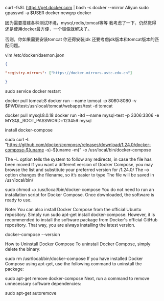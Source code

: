 curl -fsSL https://get.docker.com | bash -s docker --mirror Aliyun
sudo gpasswd -a $USER docker
newgrp docker


因为需要搭建各种测试环境，mysql,redis,tomcat等等
我考虑了一下，仍然觉得还是使用docker最方便，一个镜像就解决了。


否则，你如果需要安装tomcat 你还得安装jdk 还要考虑jdk版本和tomcat版本的匹配问题。


vim /etc/docker/daemon.json
```json
{

"registry-mirrors": ["https://docker.mirrors.ustc.edu.cn"]

}
```


sudo service docker restart


docker pull tomcat:8
docker run --name tomcat -p 8080:8080 -v $PWD/test:/usr/local/tomcat/webapps/test -d tomcat


docker pull mysql:8.0.18
docker run -itd --name mysql-test -p 3306:3306 -e MYSQL_ROOT_PASSWORD=123456 mysql




install docker-compose

sudo curl -L "https://github.com/docker/compose/releases/download/1.24.0/docker-compose-$(uname -s)-$(uname -m)" -o /usr/local/bin/docker-compose


The –L option tells the system to follow any redirects, in case the file has been moved
If you want a different version of Docker Compose, you may browse the list and substitute your preferred version for /1.24.0/
The –o option changes the filename, so it’s easier to type
The file will be saved in /usr/local/bin/

sudo chmod +x /usr/local/bin/docker-compose
You do not need to run an installation script for Docker Compose. Once downloaded, the software is ready to use.

Note: You can also install Docker Compose from the official Ubuntu repository. Simply run sudo apt-get install docker-compose. However, it is recommended to install the software package from Docker's official GitHub repository. That way, you are always installing the latest version.


docker–compose --version





How to Uninstall Docker Compose
To uninstall Docker Compose, simply delete the binary:

sudo rm /usr/local/bin/docker-compose
If you have installed Docker Compose using apt-get, use the following command to uninstall the package:

sudo apt-get remove docker-compose
Next, run a command to remove unnecessary software dependencies:

sudo apt-get autoremove




